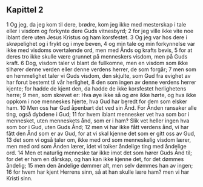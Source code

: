 ## Kapittel 2

1 Og jeg, da jeg kom til dere, brødre, kom jeg ikke med mesterskap i tale eller i visdom og forkynte dere Guds vitnesbyrd;
2 for jeg ville ikke vite noe iblant dere uten Jesus Kristus og ham korsfestet.
3 Og jeg var hos dere i skrøpelighet og i frykt og i mye beven,
4 og min tale og min forkynnelse var ikke med visdoms overtalende ord, men med Ånds og krafts bevis,
5 for at deres tro ikke skulle være grunnet på menneskers visdom, men på Guds kraft.
6 Dog, visdom taler vi blant de fullkomne, men en visdom som ikke tilhører denne verden eller denne verdens herrer, de som forgår;
7 men som en hemmelighet taler vi Guds visdom, den skjulte, som Gud fra evighet av har forut bestemt til vår herlighet,
8 den som ingen av denne verdens herrer kjente; for hadde de kjent den, da hadde de ikke korsfestet herlighetens herre;
9 men, som skrevet er: Hva øye ikke så og øre ikke hørte, og hva ikke oppkom i noe menneskes hjerte, hva Gud har beredt for dem som elsker ham.
10 Men oss har Gud åpenbart det ved sin Ånd. For Ånden ransaker alle ting, også dybdene i Gud;
11 for hvem iblant mennesker vet hva som bor i mennesket, uten menneskets ånd, som er i ham? Slik vet heller ingen hva som bor i Gud, uten Guds Ånd;
12 men vi har ikke fått verdens ånd, vi har fått den Ånd som er av Gud, for at vi skal kjenne det som er gitt oss av Gud,
13 det som vi også taler om, ikke med ord som menneskelig visdom lærer, men med ord som Ånden lærer, idet vi tolker åndelige ting med åndelige ord.
14 Men et naturlig menneske tar ikke imot det som hører Guds Ånd til; for det er ham en dårskap, og han kan ikke kjenne det, for det dømmes åndelig;
15 men den åndelige dømmer alt, men selv dømmes han av ingen;
16 for hvem har kjent Herrens sinn, så at han skulle lære ham? men vi har Kristi sinn.
